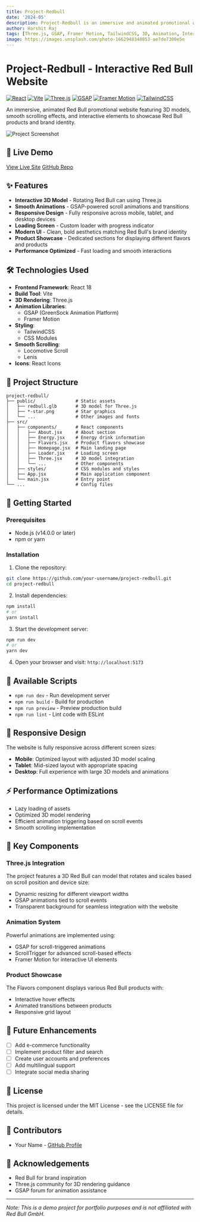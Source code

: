 ```yaml
---
title: Project-Redbull
date: '2024-05'
description: Project-Redbull is an immersive and animated promotional website for Red Bull, built with React, Vite, Three.js, and GSAP, featuring interactive 3D models, smooth scrolling, and a responsive design to showcase the brand and its products.
author: Harshit Raj
tags: [Three.js, GSAP, Framer Motion, TailwindCSS, 3D, Animation, Interactive Website, Red Bull, Frontend]
image: https://images.unsplash.com/photo-1662948348853-ae7de7300e5e
---
```


# Project-Redbull - Interactive Red Bull Website

[![React](https://img.shields.io/badge/React-18.2.0-61DAFB?style=flat-square&logo=react)](https://reactjs.org/)
[![Vite](https://img.shields.io/badge/Vite-5.2.0-646CFF?style=flat-square&logo=vite)](https://vitejs.dev/)
[![Three.js](https://img.shields.io/badge/Three.js-0.164.1-black?style=flat-square&logo=three.js)](https://threejs.org/)
[![GSAP](https://img.shields.io/badge/GSAP-3.12.5-88CE02?style=flat-square&logo=greensock)](https://greensock.com/gsap/)
[![Framer Motion](https://img.shields.io/badge/Framer_Motion-11.2.12-0055FF?style=flat-square&logo=framer)](https://www.framer.com/motion/)
[![TailwindCSS](https://img.shields.io/badge/TailwindCSS-3.4.3-38B2AC?style=flat-square&logo=tailwind-css)](https://tailwindcss.com/)

An immersive, animated Red Bull promotional website featuring 3D models, smooth scrolling effects, and interactive elements to showcase Red Bull products and brand identity.

![Project Screenshot](public/redbull-1.png)

## 🔴 Live Demo

[View Live Site](https://project-redbull.vercel.app/) 
[GitHub Repo](https://github.com/harshit960/Project-Redbull_Harshit) 

## ✨ Features

- **Interactive 3D Model** - Rotating Red Bull can using Three.js
- **Smooth Animations** - GSAP-powered scroll animations and transitions
- **Responsive Design** - Fully responsive across mobile, tablet, and desktop devices
- **Loading Screen** - Custom loader with progress indicator
- **Modern UI** - Clean, bold aesthetics matching Red Bull's brand identity
- **Product Showcase** - Dedicated sections for displaying different flavors and products
- **Performance Optimized** - Fast loading and smooth interactions

## 🛠️ Technologies Used

- **Frontend Framework**: React 18
- **Build Tool**: Vite
- **3D Rendering**: Three.js
- **Animation Libraries**:
  - GSAP (GreenSock Animation Platform)
  - Framer Motion
- **Styling**:
  - TailwindCSS
  - CSS Modules
- **Smooth Scrolling**:
  - Locomotive Scroll
  - Lenis
- **Icons**: React Icons

## 🧩 Project Structure

```
project-redbull/
├── public/               # Static assets
│   ├── redbull.glb       # 3D model for Three.js
│   ├── *-star.png        # Star graphics 
│   └── ...               # Other images and fonts
├── src/
│   ├── components/       # React components
│   │   ├── About.jsx     # About section
│   │   ├── Energy.jsx    # Energy drink information
│   │   ├── Flavors.jsx   # Product flavors showcase
│   │   ├── Homepage.jsx  # Main landing page
│   │   ├── Loader.jsx    # Loading screen
│   │   ├── Three.jsx     # 3D model integration
│   │   └── ...           # Other components
│   ├── styles/           # CSS modules and styles
│   ├── App.jsx           # Main application component
│   └── main.jsx          # Entry point
└── ...                   # Config files
```

## 🚀 Getting Started

### Prerequisites

- Node.js (v14.0.0 or later)
- npm or yarn

### Installation

1. Clone the repository:

```bash
git clone https://github.com/your-username/project-redbull.git
cd project-redbull
```

2. Install dependencies:

```bash
npm install
# or
yarn install
```

3. Start the development server:

```bash
npm run dev
# or
yarn dev
```

4. Open your browser and visit: `http://localhost:5173`

## 🔧 Available Scripts

- `npm run dev` - Run development server
- `npm run build` - Build for production
- `npm run preview` - Preview production build
- `npm run lint` - Lint code with ESLint

## 📱 Responsive Design

The website is fully responsive across different screen sizes:
- **Mobile**: Optimized layout with adjusted 3D model scaling
- **Tablet**: Mid-sized layout with appropriate spacing
- **Desktop**: Full experience with large 3D models and animations

## ⚡ Performance Optimizations

- Lazy loading of assets
- Optimized 3D model rendering
- Efficient animation triggering based on scroll events
- Smooth scrolling implementation

## 🌟 Key Components

### Three.js Integration

The project features a 3D Red Bull can model that rotates and scales based on scroll position and device size:

- Dynamic resizing for different viewport widths
- GSAP animations tied to scroll events
- Transparent background for seamless integration with the website

### Animation System

Powerful animations are implemented using:
- GSAP for scroll-triggered animations
- ScrollTrigger for advanced scroll-based effects
- Framer Motion for interactive UI elements

### Product Showcase

The Flavors component displays various Red Bull products with:
- Interactive hover effects
- Animated transitions between products
- Responsive grid layout

## 🔮 Future Enhancements

- [ ] Add e-commerce functionality
- [ ] Implement product filter and search
- [ ] Create user accounts and preferences
- [ ] Add multilingual support
- [ ] Integrate social media sharing

## 📜 License

This project is licensed under the MIT License - see the LICENSE file for details.

## 👥 Contributors

- Your Name - [GitHub Profile](https://github.com/your-username)

## 🙏 Acknowledgements

- Red Bull for brand inspiration
- Three.js community for 3D rendering guidance
- GSAP forum for animation assistance

---

*Note: This is a demo project for portfolio purposes and is not affiliated with Red Bull GmbH.*
